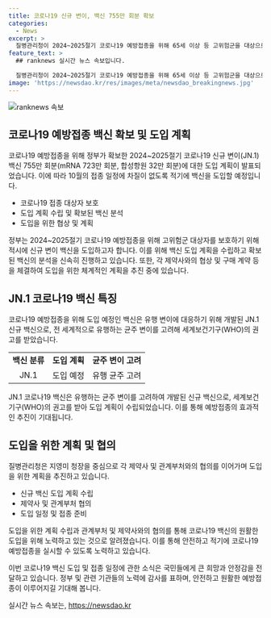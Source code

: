 ```yaml
---
title: 코로나19 신규 변이, 백신 755만 회분 확보
categories:
  - News
excerpt: >
  질병관리청이 2024~2025절기 코로나19 예방접종을 위해 65세 이상 등 고위험군을 대상으로 JN.1 신규 변이 백신 755만 회분을 확보했다고 밝혔다. 정부는 백신 수급 계획을 통해 적기에 도입할 예정이며, 이에 대한 백신 도입 계획과 관련하여 여러 당국과 협의할 예정이라고 전했다. 새로운 백신은 유행하는 균주 변이를 고려해 개발되었으며, 안전하고 적기에 도입되도록 노력 중이라고 밝혔다.
feature_text: >
  ## ranknews 실시간 뉴스 속보입니다.

  질병관리청이 2024~2025절기 코로나19 예방접종을 위해 65세 이상 등 고위험군을 대상으로 JN.1 신규 변이 백신 755만 회분을 확보했다고 밝혔다. 정부는 백신 수급 계획을 통해 적기에 도입할 예정이며, 이에 대한 백신 도입 계획과 관련하여 여러 당국과 협의할 예정이라고 전했다. 새로운 백신은 유행하는 균주 변이를 고려해 개발되었으며, 안전하고 적기에 도입되도록 노력 중이라고 밝혔다.
image: 'https://newsdao.kr/res/images/meta/newsdao_breakingnews.jpg'
---
```


<p><img src="https://newsdao.kr/res/images/meta/newsdao_breakingnews.jpg" alt="ranknews 속보" /></p>

<h2 data-ke-size="size26">코로나19 예방접종 백신 확보 및 도입 계획</h2>

<p>코로나19 예방접종을 위해 정부가 확보한 2024~2025절기 코로나19 신규 변이(JN.1) 백신 755만 회분(mRNA 723만 회분, 합성항원 32만 회분)에 대한 도입 계획이 발표되었습니다. 이에 따라 10월의 접종 일정에 차질이 없도록 적기에 백신을 도입할 예정입니다.</p>

<ul>
  <li>코로나19 접종 대상자 보호</li>
  <li>도입 계획 수립 및 확보된 백신 분석</li>
  <li>도입을 위한 협상 및 계획</li>
</ul>

<p data-ke-size="size16">정부는 2024~2025절기 코로나19 예방접종을 위해 고위험군 대상자를 보호하기 위해 적시에 신규 변이 백신을 도입하고자 합니다. 이를 위해 백신 도입 계획을 수립하고 확보된 백신의 분석을 신속히 진행하고 있습니다. 또한, 각 제약사와의 협상 및 구매 계약 등을 체결하여 도입을 위한 체계적인 계획을 추진 중에 있습니다.</p>

<h2 data-ke-size="size26">JN.1 코로나19 백신 특징</h2>

<p>코로나19 예방접종을 위해 도입 예정인 백신은 유행 변이에 대응하기 위해 개발된 JN.1 신규 백신으로, 전 세계적으로 유행하는 균주 변이를 고려해 세계보건기구(WHO)의 권고를 받았습니다.</p>

<table>
  <tr>
    <td style="text-align: center; height: 17px;"><b>백신 분류</b></td>
    <td style="text-align: center; height: 17px;"><b>도입 계획</b></td>
    <td style="text-align: center; height: 17px;"><b>균주 변이 고려</b></td>
  </tr>
  <tr>
    <td style="text-align: center; height: 17px;">JN.1</td>
    <td style="text-align: center; height: 17px;">도입 예정</td>
    <td style="text-align: center; height: 17px;">유행 균주 고려</td>
  </tr>
</table>

<p data-ke-size="size16">JN.1 코로나19 백신은 유행하는 균주 변이를 고려하여 개발된 신규 백신으로, 세계보건기구(WHO)의 권고를 받아 도입 계획이 수립되었습니다. 이를 통해 예방접종의 효과적인 추진이 기대됩니다.</p>

<h2 data-ke-size="size26">도입을 위한 계획 및 협의</h2>

<p>질병관리청은 지영미 청장을 중심으로 각 제약사 및 관계부처와의 협의를 이어가며 도입을 위한 계획을 추진하고 있습니다.</p>

<ul>
  <li>신규 백신 도입 계획 수립</li>
  <li>제약사 및 관계부처 협의</li>
  <li>도입 일정 및 접종 준비</li>
</ul>

<p data-ke-size="size16">도입을 위한 계획 수립과 관계부처 및 제약사와의 협의를 통해 코로나19 백신의 원활한 도입을 위해 노력하고 있는 것으로 알려졌습니다. 이를 통해 안전하고 적기에 코로나19 예방접종을 실시할 수 있도록 노력하고 있습니다.</p>

<p>이번 코로나19 백신 도입 및 접종 일정에 관한 소식은 국민들에게 큰 희망과 안정감을 전달하고 있습니다. 정부 및 관련 기관들의 노력에 감사를 표하며, 안전하고 원활한 예방접종이 이루어지길 기대해 봅니다.</p>
실시간 뉴스 속보는, <a href="https://newsdao.kr" rel="dofollow">https://newsdao.kr</a>


